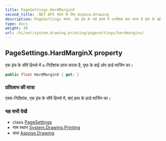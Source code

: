 ```yaml
---
title: PageSettings.HardMarginX
second_title: .NET API संदर्भ के लिए Aspose.Drawing
description: PageSettings संपत्त. एक इंच के सवें हस्से में xनर्देशंक प्रप्त करत है पृष्ठ के बईं ओर हर्ड मर्जन क
type: docs
weight: 30
url: /hi/net/system.drawing.printing/pagesettings/hardmarginx/
---
```

## PageSettings.HardMarginX property

एक इंच के सौवें हिस्से में x-निर्देशांक प्राप्त करता है, पृष्ठ के बाईं ओर हार्ड मार्जिन का।

```csharp
public float HardMarginX { get; }
```

### प्रतिलाभ की मात्रा

एक्स-निर्देशांक, एक इंच के सौवें हिस्से में, बाएं हाथ के हार्ड मार्जिन का।

### यह सभी देखें

* class [PageSettings](../)
* नाम स्थान [System.Drawing.Printing](../../pagesettings/)
* सभा [Aspose.Drawing](../../../)


